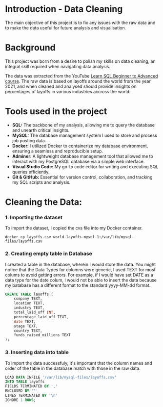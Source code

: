 ﻿# Introduction - Data Cleaning

The main objective of this project is to fix any issues with the raw data and to make the data useful for future analysis and visualisation.

# Background

This project was born from a desire to polish my skills on data cleaning, an integral skill required when navigating data analysis.

The data was extracted from the YouTube [Learn SQL Beginner to Advanced course](https://github.com/AlexTheAnalyst/MySQL-YouTube-Series/blob/main/layoffs.csv). The raw data is based on layoffs around the world from the year 2021, and when cleaned and analysed should provide insights on percentages of layoffs in various industries accross the world.

# Tools used in the project

- **SQL:** The backbone of my analysis, allowing me to query the database and unearth critical insights.
- **MySQL:** The database management system I used to store and process job posting data.
- **Docker**: I utilized Docker to containerize my database environment, ensuring a seamless and reproducible setup.
- **Adminer**: A lightweight database management tool that allowed me to interact with my PostgreSQL database via a simple web interface.
- **Visual Studio Code:** My go-to code editor for writing and executing SQL queries efficiently.
- **Git & GitHub:** Essential for version control, collaboration, and tracking my SQL scripts and analysis.

# Cleaning the Data:

### 1. Importing the dataset

To import the dataset, I copied the cvs file into my Docker container.

```shell
docker cp layoffs.csv world-layoffs-mysql-1:/var/lib/mysql-files/layoffs.csv

```

### 2. Creating empty table in Database

I created a table in the database, wherein I would store the data. You might notice that the Data Types for columns were generic, I used TEXT for most colums to avoid getting errors. For example, if I would have set DATE as a data type for the date colum, I would not be able to insert the data because my batabase has a different format to the standard yyyy-MM-dd format.

```sql
CREATE TABLE layoffs (
    company TEXT,
    location TEXT,
    industry TEXT,
    total_laid_off INT,
    percentage_laid_off TEXT,
    date TEXT,
    stage TEXT,
    country TEXT,
    funds_raised_millions TEXT
);
```

### 3. Inserting data into table

To import the data successfuly, it's important that the column names and order of the table in the database match with those in the raw data.

```sql
LOAD DATA INFILE '/var/lib/mysql-files/layoffs.csv'
INTO TABLE layoffs
FIELDS TERMINATED BY ','
ENCLOSED BY '"'
LINES TERMINATED BY '\n'
IGNORE 1 ROWS;
```
